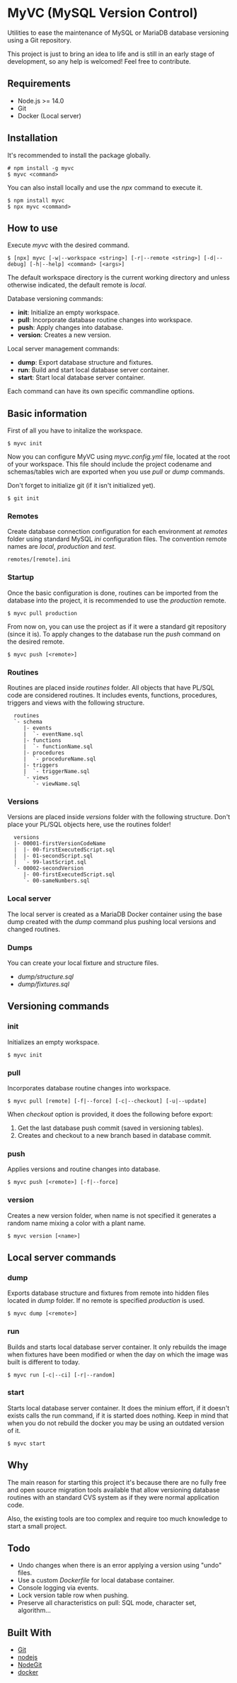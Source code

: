 # MyVC (MySQL Version Control)

Utilities to ease the maintenance of MySQL or MariaDB database versioning using
a Git repository.

This project is just to bring an idea to life and is still in an early stage of
development, so any help is welcomed! Feel free to contribute.

## Requirements

* Node.js >= 14.0
* Git
* Docker (Local server)

## Installation

It's recommended to install the package globally.

```text
# npm install -g myvc
$ myvc <command>
```

You can also install locally and use the *npx* command to execute it.

```text
$ npm install myvc
$ npx myvc <command>
```

## How to use

Execute *myvc* with the desired command.

```text
$ [npx] myvc [-w|--workspace <string>] [-r|--remote <string>] [-d|--debug] [-h|--help] <command> [<args>]
```

The default workspace directory is the current working directory and unless 
otherwise indicated, the default remote is *local*.

Database versioning commands:

 * **init**: Initialize an empty workspace.
 * **pull**: Incorporate database routine changes into workspace.
 * **push**: Apply changes into database.
 * **version**: Creates a new version.

Local server management commands:

 * **dump**: Export database structure and fixtures.
 * **run**: Build and start local database server container.
 * **start**: Start local database server container.

Each command can have its own specific commandline options.

## Basic information

First of all you have to initalize the workspace.

```text
$ myvc init
```

Now you can configure MyVC using *myvc.config.yml* file, located at the root of
your workspace. This file should include the project codename and schemas/tables
wich are exported when you use *pull* or *dump* commands.

Don't forget to initialize git (if it isn't initialized yet).

```text
$ git init
```

### Remotes

Create database connection configuration for each environment at *remotes*
folder using standard MySQL *ini* configuration files. The convention remote
names are *local*, *production* and *test*.

```text
remotes/[remote].ini
```
### Startup

Once the basic configuration is done, routines can be imported from the
database into the project, it is recommended to use the *production* remote.

```text
$ myvc pull production
```

From now on, you can use the project as if it were a standard git repository
(since it is). To apply changes to the database run the *push* command on the
desired remote.

```text
$ myvc push [<remote>]
```

### Routines

Routines are placed inside *routines* folder. All objects that have PL/SQL code 
are considered routines. It includes events, functions, procedures, triggers 
and views with the following structure.

```text
  routines
  `- schema
     |- events
     |  `- eventName.sql
     |- functions
     |  `- functionName.sql
     |- procedures
     |  `- procedureName.sql
     |- triggers
     |  `- triggerName.sql
     `- views
        `- viewName.sql
```

### Versions

Versions are placed inside *versions* folder with the following structure.
Don't place your PL/SQL objects here, use the routines folder!

```text
  versions
  |- 00001-firstVersionCodeName
  |  |- 00-firstExecutedScript.sql
  |  |- 01-secondScript.sql
  |  `- 99-lastScript.sql
  `- 00002-secondVersion
     |- 00-firstExecutedScript.sql
     `- 00-sameNumbers.sql
```

### Local server

The local server is created as a MariaDB Docker container using the base dump 
created with the *dump* command plus pushing local versions and changed 
routines.

### Dumps

You can create your local fixture and structure files.

* *dump/structure.sql*
* *dump/fixtures.sql*


## Versioning commands

### init

Initializes an empty workspace.

```text
$ myvc init
```

### pull

Incorporates database routine changes into workspace.

```text
$ myvc pull [remote] [-f|--force] [-c|--checkout] [-u|--update]
```

When *checkout* option is provided, it does the following before export:

1. Get the last database push commit (saved in versioning tables).
2. Creates and checkout to a new branch based in database commit.

### push

Applies versions and routine changes into database.

```text
$ myvc push [<remote>] [-f|--force]
```

### version

Creates a new version folder, when name is not specified it generates a random 
name mixing a color with a plant name.

```text
$ myvc version [<name>]
```

## Local server commands

### dump

Exports database structure and fixtures from remote into hidden files located
in *dump* folder. If no remote is specified *production* is used.

```text
$ myvc dump [<remote>]
```

### run

Builds and starts local database server container. It only rebuilds the image 
when fixtures have been modified or when the day on which the image was built 
is different to today.

```text
$ myvc run [-c|--ci] [-r|--random]
```

### start

Starts local database server container. It does the minium effort, if it 
doesn't exists calls the run command, if it is started does nothing. Keep in 
mind that when you do not rebuild the docker you may be using an outdated 
version of it.

```text
$ myvc start
```

## Why

The main reason for starting this project it's because there are no fully free 
and open source migration tools available that allow versioning database 
routines with an standard CVS system as if they were normal application code.

Also, the existing tools are too complex and require too much knowledge to 
start a small project.

## Todo

* Undo changes when there is an error applying a version using "undo" files.
* Use a custom *Dockerfile* for local database container.
* Console logging via events.
* Lock version table row when pushing.
* Preserve all characteristics on pull: SQL mode, character set, algorithm...

## Built With

* [Git](https://git-scm.com/)
* [nodejs](https://nodejs.org/)
* [NodeGit](https://www.nodegit.org/)
* [docker](https://www.docker.com/)
